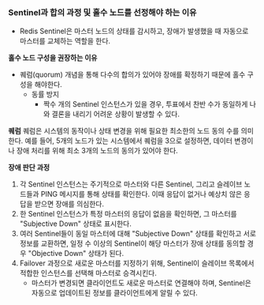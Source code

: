### Sentinel과 합의 과정 및 홀수 노드를 선정해야 하는 이유
* Redis Sentinel은 마스터 노드의 상태를 감시하고, 장애가 발생했을 때 자동으로 마스터를 교체하는 역할을 한다.

**홀수 노드 구성을 권장하는 이유**
* 퀘럼(quorum) 개념을 통해 다수의 합의가 있어야 장애를 확정하기 때문에 홀수 구성을 해야한다. 
  * 동률 방지 
    * 짝수 개의 Sentinel 인스턴스가 있을 경우, 투표에서 찬반 수가 동일하게 나와 결론을 내리기 어려운 상황이 발생할 수 있다.

**퀘럼**
퀘럼은 시스템의 동작이나 상태 변경을 위해 필요한 최소한의 노드 동의 수를 의미한다. 예를 들어, 5개의 노드가 있는 시스템에서 퀘럼을 3으로 설정하면, 데이터 변경이나 장애 처리를 위해 최소 3개의 노드의 동의가 있어야 한다.

**장애 판단 과정**
1. 각 Sentinel 인스턴스는 주기적으로 마스터와 다른 Sentinel, 그리고 슬레이브 노드들과 PING 메시지를 통해 상태를 확인한다. 이때 응답이 없거나 예상치 않은 응답을 받으면 장애를 의심한다.
2. 한 Sentinel 인스턴스가 특정 마스터의 응답이 없음을 확인하면, 그 마스터를 "Subjective Down" 상태로 표시한다.
3. 여러 Sentinel들이 동일 마스터에 대해 "Subjective Down" 상태를 확인하고 서로 정보를 교환하면, 일정 수 이상의 Sentinel이 해당 마스터가 장애 상태를 동의할 경우 "Objective Down" 상태가 된다.
4. Failover 과정으로 새로운 마스터를 지정하기 위해, Sentinel이 슬레이브 목록에서 적합한 인스턴스를 선택해 마스터로 승격시킨다.
   * 마스터가 변경되면 클라이언트도 새로운 마스터로 연결해야 하며, Sentinel은 자동으로 업데이트된 정보를 클라이언트에게 알릴 수 있다.

